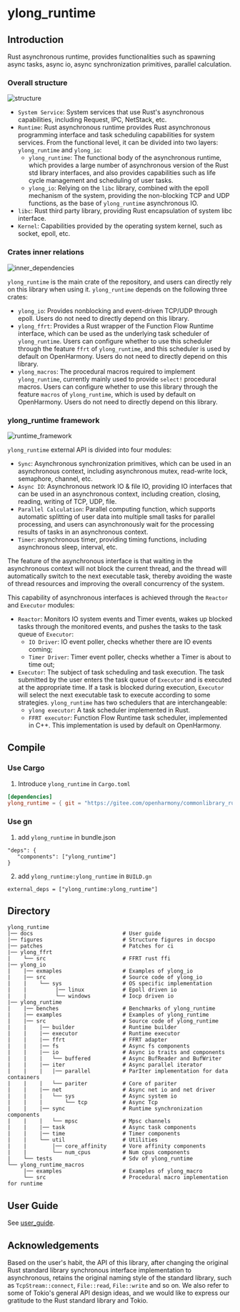 # ylong_runtime

## Introduction
Rust asynchronous runtime, provides functionalities such as spawning async tasks, async io, async synchronization primitives, parallel calculation.

### Overall structure
![structure](./figures/structure.png)

- `System Service`: System services that use Rust's asynchronous capabilities, including Request, IPC, NetStack, etc.
- `Runtime`: Rust asynchronous runtime provides Rust asynchronous programming interface and task scheduling capabilities for system services. From the functional level, it can be divided into two layers: `ylong_runtime` and `ylong_io`:
   - `ylong_runtime`: The functional body of the asynchronous runtime, which provides a large number of asynchronous version of the Rust std library interfaces, and also provides capabilities such as life cycle management and scheduling of user tasks.
   - `ylong_io`: Relying on the `libc` library, combined with the epoll mechanism of the system, providing the non-blocking TCP and UDP functions, as the base of `ylong_runtime` asynchronous IO.
- `libc`: Rust third party library, providing Rust encapsulation of system libc interface.
- `Kernel`: Capabilities provided by the operating system kernel, such as socket, epoll, etc.

### Crates inner relations
![inner_dependencies](./figures/inner_dependencies.png)

`ylong_runtime` is the main crate of the repository, and users can directly rely on this library when using it. `ylong_runtime` depends on the following three crates:

- `ylong_io`: Provides nonblocking and event-driven TCP/UDP through epoll. Users do not need to directly depend on this library.
- `ylong_ffrt`: Provides a Rust wrapper of the Function Flow Runtime interface, which can be used as the underlying task scheduler of `ylong_runtime`. Users can configure whether to use this scheduler through the feature `ffrt` of `ylong_runtime`, and this scheduler is used by default on OpenHarmony. Users do not need to directly depend on this library.
- `ylong_macros`: The procedural macros required to implement `ylong_runtime`, currently mainly used to provide `select!` procedural macros. Users can configure whether to use this library through the feature `macros` of `ylong_runtime`, which is used by default on OpenHarmony. Users do not need to directly depend on this library.

### ylong_runtime framework
![runtime_framework](./figures/runtime_framework.png)

`ylong_runtime` external API is divided into four modules:

- `Sync`: Asynchronous synchronization primitives, which can be used in an asynchronous context, including asynchronous mutex, read-write lock, semaphore, channel, etc.
- `Async IO`: Asynchronous network IO & file IO, providing IO interfaces that can be used in an asynchronous context, including creation, closing, reading, writing of TCP, UDP, file.
- `Parallel Calculation`: Parallel computing function, which supports automatic splitting of user data into multiple small tasks for parallel processing, and users can asynchronously wait for the processing results of tasks in an asynchronous context.
- `Timer`: asynchronous timer, providing timing functions, including asynchronous sleep, interval, etc.

The feature of the asynchronous interface is that waiting in the asynchronous context will not block the current thread, and the thread will automatically switch to the next executable task, thereby avoiding the waste of thread resources and improving the overall concurrency of the system.

This capability of asynchronous interfaces is achieved through the `Reactor` and `Executor` modules:

- `Reactor`: Monitors IO system events and Timer events, wakes up blocked tasks through the monitored events, and pushes the tasks to the task queue of `Executor`:
   - `IO Driver`: IO event poller, checks whether there are IO events coming;
   - `Timer Driver`: Timer event poller, checks whether a Timer is about to time out;
- `Executor`: The subject of task scheduling and task execution. The task submitted by the user enters the task queue of `Executor` and is executed at the appropriate time. If a task is blocked during execution, `Executor` will select the next executable task to execute according to some strategies. `ylong_runtime` has two schedulers that are interchangeable:
   - `ylong executor`: A task scheduler implemented in Rust.
   - `FFRT executor`: Function Flow Runtime task scheduler, implemented in C++. This implementation is used by default on OpenHarmony.

## Compile

### Use Cargo
1. Introduce `ylong_runtime` in `Cargo.toml`

```toml
[dependencies]
ylong_runtime = { git = "https://gitee.com/openharmony/commonlibrary_rust_ylong_runtime.git", features = ["full"]}
```
### Use gn
1. add `ylong_runtime` in bundle.json

```
"deps": {
   "components": ["ylong_runtime"]
}
```

2. add `ylong_runtime:ylong_runtime` in `BUILD.gn`

```
external_deps = ["ylong_runtime:ylong_runtime"]
```

## Directory
```
ylong_runtime
|── docs                            # User guide
|── figures                         # Structure figures in docspo
|── patches                         # Patches for ci
|── ylong_ffrt
|    └── src                        # FFRT rust ffi
|── ylong_io
|    |── exmaples                   # Examples of ylong_io 
|    |── src                        # Source code of ylong_io
|    |    └── sys                   # OS specific implementation
|    |         |── linux            # Epoll driven io
|    |         └── windows          # Iocp driven io
|── ylong_runtime                   
|    |── benches                    # Benchmarks of ylong_runtime
|    |── examples                   # Examples of ylong_runtime
|    |── src                        # Source code of ylong_runtime
|    |    |── builder               # Runtime builder
|    |    |── executor              # Runtime executor
|    |    |── ffrt                  # FFRT adapter
|    |    |── fs                    # Async fs components
|    |    |── io                    # Async io traits and components
|    |    |   └── buffered          # Async BufReader and BufWriter
|    |    |── iter                  # Async parallel iterator
|    |    |   |── parallel          # ParIter implementation for data containers
|    |    |   └── pariter           # Core of pariter
|    |    |── net                   # Async net io and net driver
|    |    |   └── sys               # Async system io
|    |    |       └── tcp           # Async Tcp
|    |    |── sync                  # Runtime synchronization components
|    |    |   └── mpsc              # Mpsc channels
|    |    |── task                  # Async task components
|    |    |── time                  # Timer components
|    |    └── util                  # Utilities
|    |        |── core_affinity     # Vore affinity components
|    |        └── num_cpus          # Num cpus components
|    └── tests                      # Sdv of ylong_runtime
└── ylong_runtime_macros
     |── examples                   # Examples of ylong_macro
     └── src                        # Procedural macro implementation for runtime
```

## User Guide

See [user_guide](./docs/user_guide.md).

## Acknowledgements

Based on the user's habit, the API of this library, after changing the original Rust standard library synchronous interface implementation to asynchronous, retains the original naming style of the standard library, such as ``TcpStream::connect``, ``File::read``, ``File::write`` and so on. We also refer to some of Tokio's general API design ideas, and we would like to express our gratitude to the Rust standard library and Tokio.

